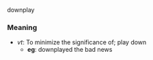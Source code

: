 downplay
### Meaning
+ _vt_: To minimize the significance of; play down
	+ __eg__: downplayed the bad news
